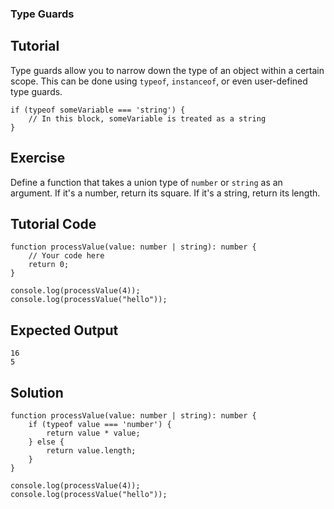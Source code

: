 ### Type Guards

Tutorial
-------
Type guards allow you to narrow down the type of an object within a certain scope. This can be done using `typeof`, `instanceof`, or even user-defined type guards.

    if (typeof someVariable === 'string') {
        // In this block, someVariable is treated as a string
    }

Exercise
-------
Define a function that takes a union type of `number` or `string` as an argument. If it's a number, return its square. If it's a string, return its length.

Tutorial Code
-------
    function processValue(value: number | string): number {
        // Your code here
        return 0;
    }

    console.log(processValue(4));
    console.log(processValue("hello"));

Expected Output
-------
    16
    5

Solution
-------
    function processValue(value: number | string): number {
        if (typeof value === 'number') {
            return value * value;
        } else {
            return value.length;
        }
    }

    console.log(processValue(4));
    console.log(processValue("hello"));

